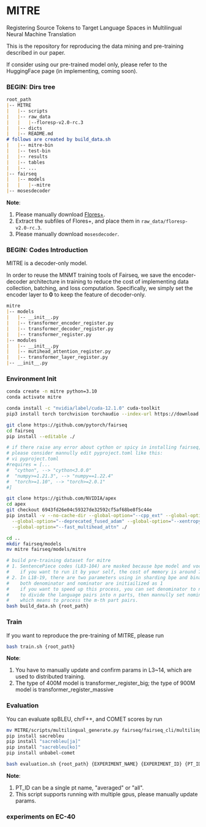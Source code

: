 # MITRE

Registering Source Tokens to Target Language Spaces in Multilingual Neural Machine Translation

This is the repository for reproducing the data mining and pre-training described in our paper.

If consider using our pre-trained model only, please refer to the HuggingFace page (in implementing, coming soon). 

### BEGIN: Dirs tree

```markdown
root_path
|-- MITRE
|   |-- scripts
|   |-- raw_data
|   |   |--floresp-v2.0-rc.3
|   |-- dicts
|   |-- README.md
# follows are created by build_data.sh
|   |-- mitre-bin
|   |-- test-bin
|   |-- results
|   |-- tables
|   |-- ...
|-- fairseq
|   |-- models
|   |   |--mitre
|-- mosesdecoder
```

**Note**:  
1. Please manually download [Flores+](https://github.com/openlanguagedata/flores/tags/v2.0-rc.3). 
2. Extract the subfiles of Flores+, and place them in `raw_data/floresp-v2.0-rc.3`.
3. Please manually download `mosesdecoder`.

### BEGIN: Codes Introduction

MITRE is a decoder-only model.

In order to reuse the MNMT training tools of Fairseq, 
we save the encoder-decoder architecture in training to reduce the cost of implementing data collection, batching, and loss computation.
Specifically, we simply set the encoder layer to **0** to keep the feature of decoder-only.

```markdown
mitre
|-- models
|   |-- __init__.py
|   |-- transformer_encoder_register.py
|   |-- transformer_decoder_register.py
|   |-- transformer_register.py
|-- modules
|   |-- __init__.py
|   |-- mutihead_attention_register.py
|   |-- transformer_layer_register.py
|-- __init__.py
```

### Environment Init

```bash
conda create -n mitre python=3.10
conda activate mitre

conda install -c "nvidia/label/cuda-12.1.0" cuda-toolkit
pip3 install torch torchvision torchaudio --index-url https://download.pytorch.org/whl/cu121

git clone https://github.com/pytorch/fairseq
cd fairseq
pip install --editable ./

# if there raise any error about cython or spicy in installing fairseq, 
# please consider mannully edit pyproject.toml like this:
# vi pyproject.toml
#requires = [...
#  "cython", --> "cython<3.0.0"
#  "numpy>=1.21.3", --> "numpy==1.22.4"
#  "torch>=1.10", --> "torch>=2.0.1"
#]

git clone https://github.com/NVIDIA/apex
cd apex
git checkout 6943fd26e04c59327de32592cf5af68be8f5c44e
pip install -v --no-cache-dir --global-option="--cpp_ext" --global-option="--cuda_ext" \
  --global-option="--deprecated_fused_adam" --global-option="--xentropy" \
  --global-option="--fast_multihead_attn" ./

cd ..
mkdir fairseq/models
mv mitre fairseq/models/mitre

# build pre-training dataset for mitre
# 1. SentencePiece codes (L83-104) are masked because bpe model and vocab are provided.
#    if you want to run it by your self, the cost of memory is around 700G
# 2. In L18-19, there are two parameters using in sharding bpe and binarizing data
#    both denominator and nominator are initiailized as 1
#    if you want to speed up this process, you can set denominator to n
#    to divide the language pairs into n parts, then mannully set nominator to m,
#    which means to process the m-th part pairs.
bash build_data.sh {root_path}
```

### Train

If you want to reproduce the pre-training of MITRE, please run
```bash
bash train.sh {root_path}
```
**Note**:  
1. You have to manually update and confirm params in L3~14, which are used to distributed training.  
2. The type of 400M model is transformer_register_big; the type of 900M model is transformer_register_massive


### Evaluation

You can evaluate spBLEU, chrF++, and COMET scores by run
```bash
mv MITRE/scripts/multilingual_generate.py fairseq/fairseq_cli/multilingual_generate.py
pip install sacrebleu
pip install "sacrebleu[ja]"
pip install "sacrebleu[ko]"
pip install unbabel-comet

bash evaluation.sh {root_path} {EXPERIMENT_NAME} {EXPERIMENT_ID} {PT_ID}
```
**Note**:  
1. PT_ID can be a single pt name, "averaged" or "all".
2. This script supports running with multiple gpus, please manually update params.

### experiments on EC-40

